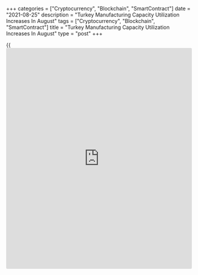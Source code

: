 +++
categories = ["Cryptocurrency", "Blockchain", "SmartContract"]
date = "2021-08-25"
description = "Turkey Manufacturing Capacity Utilization Increases In August"
tags = ["Cryptocurrency", "Blockchain", "SmartContract"]
title = "Turkey Manufacturing Capacity Utilization Increases In August"
type = "post"
+++

{{<iframe id="large-banner" src="https://www.bounty.group/#slide=24.0" width="100%" height="600" scrolling="no" style="border: 0px solid rgb(216, 221, 230); border-radius: 3px;">}}

Turkey's manufacturing capacity utilization rate rose in August, figures
from the Turkish central bank showed on Wednesday.

The capacity utilization rate rose to 77.1 percent in August from 76.7
percent in July.

On a seasonally adjusted basis, the capacity utilization rate increased
to 76.8 percent in August from 76.4 percent in the prior month.

Separate data from the central bank showed that the manufacturing
confidence index rose to 113.9 in August from 114.8 in July.

The seasonally adjusted manufacturing confidence index increased to
112.2 in August from 112.1 in the previous month.

For comments and feedback [contact](https://www.playgroundfx.com/contact/): editorial@rtt[news](https://www.letsplayfx.com/blog/forex-news-website/).com

[Economic News][1]

 **What parts of the world are seeing the best (and worst) economic
performances lately? Click[here][2] to check out our [Econ Scorecard][2]
and find out! See up-to-the-moment [ranking](https://www.playgroundfx.com/blog/crypto-exchange-ranking/)s for the best and worst
performers in [GDP][3], [unemployment rate][4], [inflation][2] and much
more.**

   1. www.rtt[news](https://www.letsplayfx.com/blog/forex-news-website/).com/Content/EconomicNews.aspx
   2. www.rtt[news](https://www.letsplayfx.com/blog/forex-news-website/).com/economic-scorecard/world-rank/CPI/highest-performance.aspx
   3. www.rtt[news](https://www.letsplayfx.com/blog/forex-news-website/).com/economic-scorecard/world-rank/GDP/highest-performance.aspx
   4. www.rtt[news](https://www.letsplayfx.com/blog/forex-news-website/).com/economic-scorecard/world-rank/unemployment-rate/lowest-performance.aspx